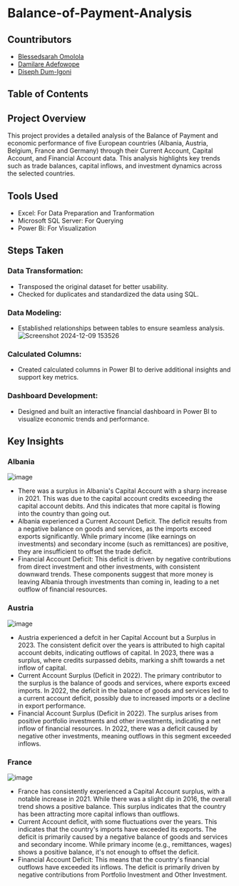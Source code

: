 # Balance-of-Payment-Analysis

## Countributors
- [Blessedsarah Omolola](https://github.com/Blessedsarah)
- [Damilare Adefowope](https://github.com/EmmanetD)
- [Diseph Dum-Igoni](https://github.com/disephD)
  
## Table of Contents
## Project Overview
This project provides a detailed analysis of the Balance of Payment and economic performance of five European countries (Albania, Austria, Belgium, France and Germany) through their Current Account, Capital Account, and Financial Account data. This analysis highlights key trends such as trade balances, capital inflows, and investment dynamics across the selected countries.
## Tools Used
- Excel: For Data Preparation and Tranformation
- Microsoft SQL Server: For Querying
- Power Bi: For Visualization
## Steps Taken
### Data Transformation:
- Transposed the original dataset for better usability.
- Checked for duplicates and standardized the data using SQL.
### Data Modeling:
- Established relationships between tables to ensure seamless analysis.
![Screenshot 2024-12-09 153526](https://github.com/user-attachments/assets/c90e6cb6-4085-4c3d-bdee-45f72c9109e2)
### Calculated Columns:
- Created calculated columns in Power BI to derive additional insights and support key metrics.
### Dashboard Development:
- Designed and built an interactive financial dashboard in Power BI to visualize economic trends and performance.
## Key Insights
### Albania
![image](https://github.com/user-attachments/assets/494ac923-5720-4c35-949b-4e919fb6b73e)
- There was a surplus in Albania's Capital Account with a sharp increase in 2021. This was due to the capital account credits exceeding the capital account debits. And this indicates that more capital is flowing into the country than going out. 
- Albania experienced a Current Account Deficit. The deficit results from a negative balance on goods and services, as the imports exceed exports significantly. While primary income (like earnings on investments) and secondary income (such as remittances) are positive, they are insufficient to offset the trade deficit.
- Financial Account Deficit: This deficit is driven by negative contributions from direct investment and other investments, with consistent downward trends. These components suggest that more money is leaving Albania through investments than coming in, leading to a net outflow of financial resources.
### Austria
![image](https://github.com/user-attachments/assets/65a151f8-b270-4cbe-8ce6-a942dd56ff4c)
- Austria experienced a defcit in her Capital Account but a Surplus in 2023. The consistent deficit over the years is attributed to high capital account debits, indicating outflows of capital. In 2023, there was a surplus, where credits surpassed debits, marking a shift towards a net inflow of capital.
- Current Account Surplus (Deficit in 2022). The primary contributor to the surplus is the balance of goods and services, where exports exceed imports. In 2022, the deficit in the balance of goods and services led to a current account deficit, possibly due to increased imports or a decline in export performance.
- Financial Account Surplus (Deficit in 2022). The surplus arises from positive portfolio investments and other investments, indicating a net inflow of financial resources. In 2022, there was a deficit caused by negative other investments, meaning outflows in this segment exceeded inflows.
### France
![image](https://github.com/user-attachments/assets/2266848f-51ba-4568-b1f6-a740559040e6)
- France has consistently experienced a Capital Account surplus, with a notable increase in 2021. While there was a slight dip in 2016, the overall trend shows a positive balance. This surplus indicates that the country has been attracting more capital inflows than outflows.
- Current Account deficit, with some fluctuations over the years. This indicates that the country's imports have exceeded its exports. The deficit is primarily caused by a negative balance of goods and services and secondary income. While primary income (e.g., remittances, wages) shows a positive balance, it's not enough to offset the deficit.
- Financial Account Deficit: This means that the country's financial outflows have exceeded its inflows. The deficit is primarily driven by negative contributions from Portfolio Investment and Other Investment.
